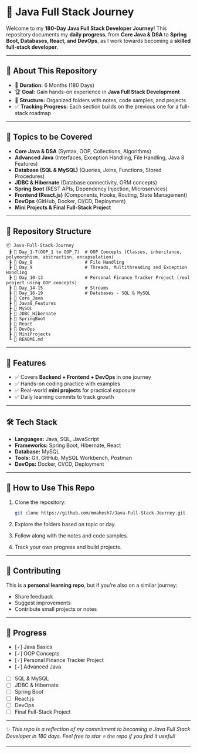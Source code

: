 # 🚀 Java Full Stack Journey

Welcome to my **180-Day Java Full Stack Developer Journey**!
This repository documents my **daily progress**, from **Core Java & DSA** to **Spring Boot, Databases, React, and DevOps**, as I work towards becoming a **skilled full-stack developer**.

---

## 📌 About This Repository

* 📅 **Duration:** 6 Months (180 Days)
* 🏆 **Goal:** Gain hands-on experience in **Java Full Stack Development**
* 📂 **Structure:** Organized folders with notes, code samples, and projects
* ✅ **Tracking Progress:** Each section builds on the previous one for a full-stack roadmap

---

## 📖 Topics to be Covered

* **Core Java & DSA** (Syntax, OOP, Collections, Algorithms)
* **Advanced Java** (Interfaces, Exception Handling, File Handling, Java 8 Features)
* **Database (SQL & MySQL)** (Queries, Joins, Functions, Stored Procedures)
* **JDBC & Hibernate** (Database connectivity, ORM concepts)
* **Spring Boot** (REST APIs, Dependency Injection, Microservices)
* **Frontend (React.js)** (Components, Hooks, Routing, State Management)
* **DevOps** (GitHub, Docker, CI/CD, Deployment)
* **Mini Projects & Final Full-Stack Project**

---

## 📂 Repository Structure

```
📦 Java-Full-Stack-Journey
 ┣ 📂 Day_1-7(OOP_1 to OOP_7)  # OOP Concepts (Classes, inheritance, polymorphism, abstraction, encapsulation)
 ┣ 📂 Day_8                    # File Handling
 ┣ 📂 Day_9                    # Threads, Multithreading and Exception Handling
 ┣ 📂 Day_10-13                # Personal Finance Tracker Project (real project using OOP concepts)
 ┣ 📂 Day_14-15                # Streams
 ┣ 📂 Day_16-19                # Databases - SQL & MySQL
 ┣ 📂 Core_Java
 ┣ 📂 Java8_Features
 ┣ 📂 MySQL
 ┣ 📂 JDBC_Hibernate
 ┣ 📂 SpringBoot
 ┣ 📂 React
 ┣ 📂 DevOps
 ┣ 📂 MiniProjects
 ┗ 📜 README.md
```

---

## 🌟 Features

* ✅ Covers **Backend + Frontend + DevOps** in one journey
* ✅ Hands-on coding practice with examples
* ✅ Real-world **mini projects** for practical exposure
* ✅ Daily learning commits to track growth

---

## 🛠️ Tech Stack

* **Languages:** Java, SQL, JavaScript
* **Frameworks:** Spring Boot, Hibernate, React
* **Database:** MySQL
* **Tools:** Git, GitHub, MySQL Workbench, Postman
* **DevOps:** Docker, CI/CD, Deployment

---

## 🚀 How to Use This Repo

1. Clone the repository:

   ```bash
   git clone https://github.com/mmahesh7/Java-Full-Stack-Journey.git
   ```
2. Explore the folders based on topic or day.
3. Follow along with the notes and code samples.
4. Track your own progress and build projects.

---

## 🤝 Contributing

This is a **personal learning repo**, but if you’re also on a similar journey:

* Share feedback
* Suggest improvements
* Contribute small projects or notes

---

## 📌 Progress

* [🗸] Java Basics
* [🗸] OOP Concepts
* [🗸] Personal Finance Tracker Project
* [🗸] Advanced Java
* [ ] SQL & MySQL
* [ ] JDBC & Hibernate
* [ ] Spring Boot
* [ ] React.js
* [ ] DevOps
* [ ] Final Full-Stack Project

---

✨ *This repo is a reflection of my commitment to becoming a Java Full Stack Developer in 180 days. Feel free to star ⭐ the repo if you find it useful!*

---

